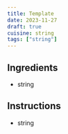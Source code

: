 ```yaml
---
title: Template
date: 2023-11-27
draft: true
cuisine: string
tags: ["string"]
---
```


## Ingredients
- string

## Instructions
- string

